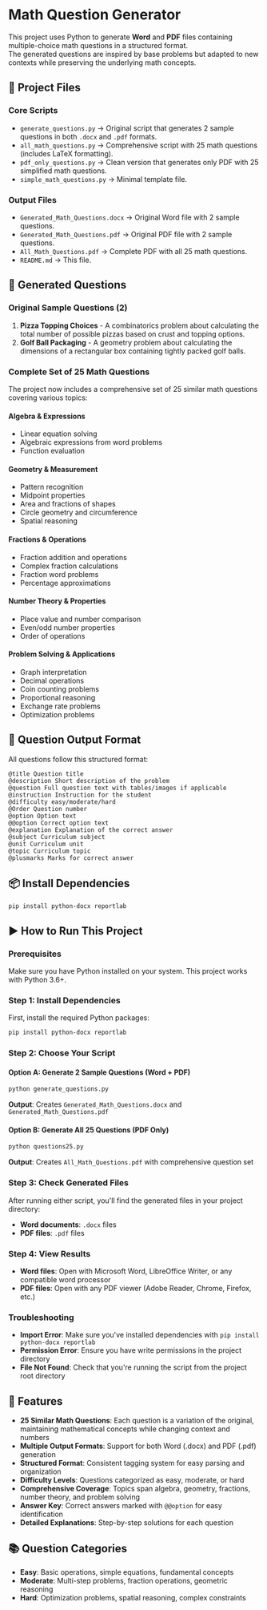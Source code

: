 # Math Question Generator

This project uses Python to generate **Word** and **PDF** files containing multiple-choice math questions in a structured format.  
The generated questions are inspired by base problems but adapted to new contexts while preserving the underlying math concepts.

## 📂 Project Files

### Core Scripts
- `generate_questions.py` → Original script that generates 2 sample questions in both `.docx` and `.pdf` formats.
- `all_math_questions.py` → Comprehensive script with 25 math questions (includes LaTeX formatting).
- `pdf_only_questions.py` → Clean version that generates only PDF with 25 simplified math questions.
- `simple_math_questions.py` → Minimal template file.

### Output Files
- `Generated_Math_Questions.docx` → Original Word file with 2 sample questions.
- `Generated_Math_Questions.pdf` → Original PDF file with 2 sample questions.
- `All_Math_Questions.pdf` → Complete PDF with all 25 math questions.
- `README.md` → This file.

## 📜 Generated Questions

### Original Sample Questions (2)
1. **Pizza Topping Choices** - A combinatorics problem about calculating the total number of possible pizzas based on crust and topping options.
2. **Golf Ball Packaging** - A geometry problem about calculating the dimensions of a rectangular box containing tightly packed golf balls.

### Complete Set of 25 Math Questions
The project now includes a comprehensive set of 25 similar math questions covering various topics:

#### Algebra & Expressions
- Linear equation solving
- Algebraic expressions from word problems
- Function evaluation

#### Geometry & Measurement
- Pattern recognition
- Midpoint properties
- Area and fractions of shapes
- Circle geometry and circumference
- Spatial reasoning

#### Fractions & Operations
- Fraction addition and operations
- Complex fraction calculations
- Fraction word problems
- Percentage approximations

#### Number Theory & Properties
- Place value and number comparison
- Even/odd number properties
- Order of operations

#### Problem Solving & Applications
- Graph interpretation
- Decimal operations
- Coin counting problems
- Proportional reasoning
- Exchange rate problems
- Optimization problems

## 🔧 Question Output Format

All questions follow this structured format:
```
@title Question title
@description Short description of the problem
@question Full question text with tables/images if applicable
@instruction Instruction for the student
@difficulty easy/moderate/hard
@Order Question number
@option Option text
@@option Correct option text
@explanation Explanation of the correct answer
@subject Curriculum subject
@unit Curriculum unit
@topic Curriculum topic
@plusmarks Marks for correct answer
```

## 📦 Install Dependencies

```bash
pip install python-docx reportlab
```

## ▶️ How to Run This Project

### Prerequisites
Make sure you have Python installed on your system. This project works with Python 3.6+.

### Step 1: Install Dependencies
First, install the required Python packages:

```bash
pip install python-docx reportlab
```

### Step 2: Choose Your Script

#### Option A: Generate 2 Sample Questions (Word + PDF)
```bash
python generate_questions.py
```
**Output**: Creates `Generated_Math_Questions.docx` and `Generated_Math_Questions.pdf`

#### Option B: Generate All 25 Questions (PDF Only)
```bash
python questions25.py
```
**Output**: Creates `All_Math_Questions.pdf` with comprehensive question set

### Step 3: Check Generated Files
After running either script, you'll find the generated files in your project directory:
- **Word documents**: `.docx` files
- **PDF files**: `.pdf` files

### Step 4: View Results
- **Word files**: Open with Microsoft Word, LibreOffice Writer, or any compatible word processor
- **PDF files**: Open with any PDF viewer (Adobe Reader, Chrome, Firefox, etc.)

### Troubleshooting
- **Import Error**: Make sure you've installed dependencies with `pip install python-docx reportlab`
- **Permission Error**: Ensure you have write permissions in the project directory
- **File Not Found**: Check that you're running the script from the project root directory

## 🎯 Features

- **25 Similar Math Questions**: Each question is a variation of the original, maintaining mathematical concepts while changing context and numbers
- **Multiple Output Formats**: Support for both Word (.docx) and PDF (.pdf) generation
- **Structured Format**: Consistent tagging system for easy parsing and organization
- **Difficulty Levels**: Questions categorized as easy, moderate, or hard
- **Comprehensive Coverage**: Topics span algebra, geometry, fractions, number theory, and problem solving
- **Answer Key**: Correct answers marked with `@@option` for easy identification
- **Detailed Explanations**: Step-by-step solutions for each question

## 📚 Question Categories

- **Easy**: Basic operations, simple equations, fundamental concepts
- **Moderate**: Multi-step problems, fraction operations, geometric reasoning
- **Hard**: Optimization problems, spatial reasoning, complex constraints
